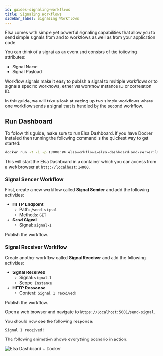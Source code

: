 ```yaml
---
id: guides-signaling-workflows
title: Signaling Workflows 
sidebar_label: Signaling Workflows
---
```


Elsa comes with simple yet powerful signaling capabilities that allow you to send simple signals from and to workflows as well as from your application code.

You can think of a signal as an event and consists of the following attributes:

* Signal Name
* Signal Payload

Workflow signals make it easy to publish a signal to multiple workflows or to signal a specific workflows, either via workflow instance ID or correlation ID.

In this guide, we will take a look at setting up two simple workflows where one workflow sends a signal that is handled by the second workflow.

## Run Dashboard

To follow this guide, make sure to run Elsa Dashboard. If you have Docker installed then running the following command is the quickest way to get started:

```bash
docker run -t -i -p 13000:80 elsaworkflows/elsa-dashboard-and-server:latest
```

This will start the Elsa Dashboard in a container which you can access from a web browser at `http://localhost:14000`.

### Signal Sender Workflow

First, create a new workflow called **Signal Sender** and add the following activities:

- **HTTP Endpoint**
    - Path: `/send-signal`
    - Methods: `GET`
- **Send Signal**
    - Signal: `signal-1`
    
Publish the workflow.
    
### Signal Receiver Workflow

Create another workflow called **Signal Receiver** and add the following activities:

- **Signal Received**
    - Signal: `signal-1`
    - Scope: `Instance`
- **HTTP Response**
    - Content: `Signal 1 received!`

Publish the workflow.

Open a web browser and navigate to `https://localhost:5001/send-signal`.

You should now see the following response:

```text
Signal 1 received!
```

The following animation shows everything scenario in action:

![Elsa Dashboard + Docker](assets/guides/guides-signaling-workflows-animation-1.gif)